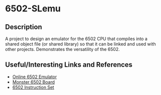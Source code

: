 # 6502-SLemu
## Description
A project to design an emulator for the 6502 CPU that compiles into a shared object file (or shared library) 
so that it can be linked and used with other projects. Demonstrates the versatility of the 6502. 

## Useful/Interesting Links and References
- [Online 6502 Emulator](http://visual6502.org/JSSim/expert.html)
- [Monster 6502 Board](https://monster6502.com/)
- [6502 Instruction Set](https://www.masswerk.at/6502/6502_instruction_set.html)
